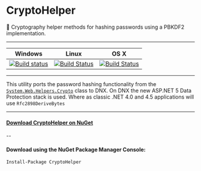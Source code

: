 # CryptoHelper
:key: Cryptography helper methods for hashing passwords using a PBKDF2 implementation.

<hr>

| Windows | Linux | OS X |
| --- | --- | --- |
| [![Build status](https://ci.appveyor.com/api/projects/status/hai0kndijmx6xb9d?svg=true)](https://ci.appveyor.com/project/henkmollema/cryptohelper) | [![Build Status](https://travis-ci.org/henkmollema/CryptoHelper.svg)](https://travis-ci.org/henkmollema/CryptoHelper) | [![Build Status](https://travis-ci.org/henkmollema/CryptoHelper.svg)](https://travis-ci.org/henkmollema/CryptoHelper) |

<hr>

This utility ports the password hashing functionality from the  [`System.Web.Helpers.Crypto`](http://aspnetwebstack.codeplex.com/SourceControl/latest#src/System.Web.Helpers/Crypto.cs) class to DNX. On DNX the new ASP.NET 5 Data Protection stack is used. Where as classic .NET 4.0 and 4.5 applications  will use `Rfc2898DeriveBytes` 

<hr>

#### [Download CryptoHelper on NuGet](https://www.nuget.org/packages/CryptoHelper)

--

#### Download using the NuGet Package Manager Console:
```
Install-Package CryptoHelper
```

